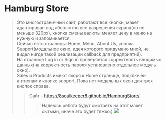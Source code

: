 # Hamburg Store
>Это многостраничный сайт, работают все кнопки, макет адаптирован под абсолютно все разрешения экрана(но не меньше 320px), кнопка смены валюты меняет цену в меню на нужную и запоминается.<br>  Сейчас есть страницы: Home, Menu, About Us, кнопка Support(модальное окно, идея которого придумано мной, не видел нигде такой реализации callback для предприятий). <br>На странице Log in or Sign in проверяется корректность вводимых данных(на корректность пароля установлено отдельное модуль окно).<br> Sales и Products имеют якоря к Home странице, подключен антиспам к кнопке support.
Пока нет модальных окон для трех кнопок справа. 
>>Сайт - https://8soulkeeper8.github.io/HamburgStore/
>>>Надеюсь ребята будут смотреть на этот макет сытыми, иначе это будет тяжко:)
>>>![](https://platinmods.com/data/avatars/o/1368/1368550.jpg?1604114215)

